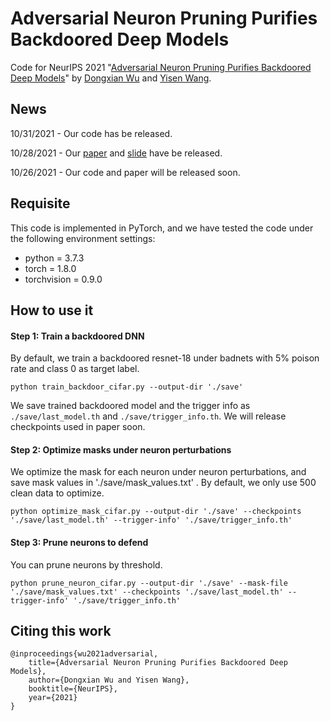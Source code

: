 # Adversarial Neuron Pruning Purifies Backdoored Deep Models

Code for NeurIPS 2021 "[Adversarial Neuron Pruning Purifies Backdoored Deep Models](https://arxiv.org/abs/2110.14430)" by [Dongxian Wu](https://scholar.google.com/citations?user=ZQzqQqwAAAAJ&hl=en&oi=ao) and [Yisen Wang](https://sites.google.com/site/csyisenwang/).

## News

10/31/2021 - Our code has be released.

10/28/2021 - Our [paper](https://arxiv.org/abs/2110.14430) and [slide](https://drive.google.com/file/d/112FRYd9OfaElQJU_VCOUtVja8z7msOgO/view?usp=sharing) have be released.

10/26/2021 - Our code and paper will be released soon.

## Requisite
This code is implemented in PyTorch, and we have tested the code under the following environment settings:

- python = 3.7.3
- torch = 1.8.0
- torchvision = 0.9.0 


## How to use it

#### Step 1: Train a backdoored DNN
By default, we train a backdoored resnet-18 under badnets with 5% poison rate and class 0 as target label. 

```
python train_backdoor_cifar.py --output-dir './save'
```

We save trained backdoored model and the trigger info as `./save/last_model.th` and `./save/trigger_info.th`. We will release checkpoints used in paper soon.


#### Step 2: Optimize masks under neuron perturbations

We optimize the mask for each neuron under neuron perturbations, and save mask values in './save/mask_values.txt' . By default, we only use 500 clean data to optimize.

```
python optimize_mask_cifar.py --output-dir './save' --checkpoints './save/last_model.th' --trigger-info' './save/trigger_info.th'
```

#### Step 3: Prune neurons to defend

You can prune neurons by threshold.

```
python prune_neuron_cifar.py --output-dir './save' --mask-file './save/mask_values.txt' --checkpoints './save/last_model.th' --trigger-info' './save/trigger_info.th'
```

## Citing this work
```
@inproceedings{wu2021adversarial,
    title={Adversarial Neuron Pruning Purifies Backdoored Deep Models},
    author={Dongxian Wu and Yisen Wang},
    booktitle={NeurIPS},
    year={2021}
}
```